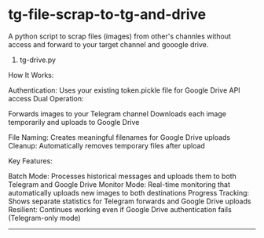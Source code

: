 # tg-file-scrap-to-tg-and-drive
A python script to scrap files (images) from other's channles without access and forward to your target channel and gooogle drive.

1. tg-drive.py

How It Works:

Authentication: Uses your existing token.pickle file for Google Drive API access
Dual Operation:

Forwards images to your Telegram channel
Downloads each image temporarily and uploads to Google Drive


File Naming: Creates meaningful filenames for Google Drive uploads
Cleanup: Automatically removes temporary files after upload

Key Features:

Batch Mode: Processes historical messages and uploads them to both Telegram and Google Drive
Monitor Mode: Real-time monitoring that automatically uploads new images to both destinations
Progress Tracking: Shows separate statistics for Telegram forwards and Google Drive uploads
Resilient: Continues working even if Google Drive authentication fails (Telegram-only mode)

------------------------------------------------------------------------------------------------------------------------------------------
